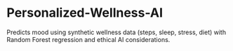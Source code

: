 # Personalized-Wellness-AI
Predicts mood using synthetic wellness data (steps, sleep, stress, diet) with Random Forest regression and ethical AI considerations.
